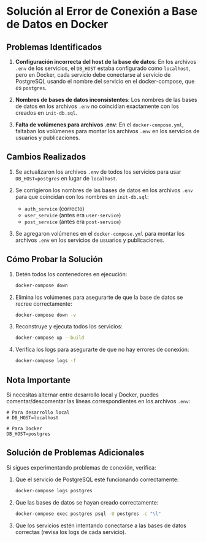 # Solución al Error de Conexión a Base de Datos en Docker

## Problemas Identificados

1. **Configuración incorrecta del host de la base de datos**: En los archivos `.env` de los servicios, el `DB_HOST` estaba configurado como `localhost`, pero en Docker, cada servicio debe conectarse al servicio de PostgreSQL usando el nombre del servicio en el docker-compose, que es `postgres`.

2. **Nombres de bases de datos inconsistentes**: Los nombres de las bases de datos en los archivos `.env` no coincidían exactamente con los creados en `init-db.sql`.

3. **Falta de volúmenes para archivos .env**: En el `docker-compose.yml`, faltaban los volúmenes para montar los archivos `.env` en los servicios de usuarios y publicaciones.

## Cambios Realizados

1. Se actualizaron los archivos `.env` de todos los servicios para usar `DB_HOST=postgres` en lugar de `localhost`.

2. Se corrigieron los nombres de las bases de datos en los archivos `.env` para que coincidan con los nombres en `init-db.sql`:
   - `auth_service` (correcto)
   - `user_service` (antes era `user-service`)
   - `post_service` (antes era `post-service`)

3. Se agregaron volúmenes en el `docker-compose.yml` para montar los archivos `.env` en los servicios de usuarios y publicaciones.

## Cómo Probar la Solución

1. Detén todos los contenedores en ejecución:
   ```bash
   docker-compose down
   ```

2. Elimina los volúmenes para asegurarte de que la base de datos se recree correctamente:
   ```bash
   docker-compose down -v
   ```

3. Reconstruye y ejecuta todos los servicios:
   ```bash
   docker-compose up --build
   ```

4. Verifica los logs para asegurarte de que no hay errores de conexión:
   ```bash
   docker-compose logs -f
   ```

## Nota Importante

Si necesitas alternar entre desarrollo local y Docker, puedes comentar/descomentar las líneas correspondientes en los archivos `.env`:

```env
# Para desarrollo local
# DB_HOST=localhost

# Para Docker
DB_HOST=postgres
```

## Solución de Problemas Adicionales

Si sigues experimentando problemas de conexión, verifica:

1. Que el servicio de PostgreSQL esté funcionando correctamente:
   ```bash
   docker-compose logs postgres
   ```

2. Que las bases de datos se hayan creado correctamente:
   ```bash
   docker-compose exec postgres psql -U postgres -c "\l"
   ```

3. Que los servicios estén intentando conectarse a las bases de datos correctas (revisa los logs de cada servicio).
